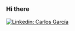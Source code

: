 ### Hi there 



[![Linkedin: Carlos García](https://img.shields.io/badge/-CarlosGarcía-blue?style=flat-square&logo=Linkedin&logoColor=white&link=https://www.linkedin.com/in/carlos-gmx3/)](https://www.linkedin.com/in/carlos-gmx3/)
<!--
**carlos-gmx3/carlos-gmx3** is a ✨ _special_ ✨ repository because its `README.md` (this file) appears on your GitHub profile.

Here are some ideas to get you started:

- 🔭 I’m currently working on ...
- 🌱 I’m currently learning ...
- 👯 I’m looking to collaborate on ...
- 🤔 I’m looking for help with ...
- 💬 Ask me about ...
- 📫 How to reach me: ...
- 😄 Pronouns: ...
- ⚡ Fun fact: ...
-->
